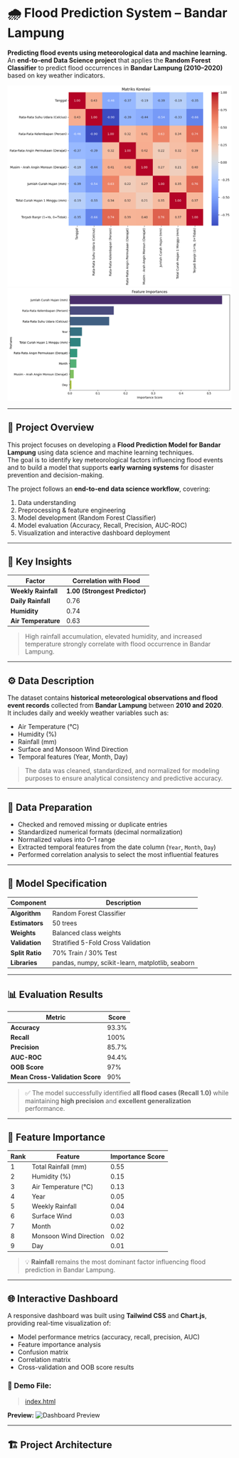 # 🌧️ Flood Prediction System – Bandar Lampung

**Predicting flood events using meteorological data and machine learning.**  
An **end-to-end Data Science project** that applies the **Random Forest Classifier** to predict flood occurrences in **Bandar Lampung (2010–2020)** based on key weather indicators.

![Correlation Matrix](img/correlation_matrix.png)
![Feature Importance](img/feature_importance.png)

---

## 📘 Project Overview

This project focuses on developing a **Flood Prediction Model for Bandar Lampung** using data science and machine learning techniques.  
The goal is to identify key meteorological factors influencing flood events and to build a model that supports **early warning systems** for disaster prevention and decision-making.

The project follows an **end-to-end data science workflow**, covering:
1. Data understanding  
2. Preprocessing & feature engineering  
3. Model development (Random Forest Classifier)  
4. Model evaluation (Accuracy, Recall, Precision, AUC-ROC)  
5. Visualization and interactive dashboard deployment

---

## 🧠 Key Insights

| Factor | Correlation with Flood |
|--------|------------------------|
| **Weekly Rainfall** | **1.00 (Strongest Predictor)** |
| **Daily Rainfall** | 0.76 |
| **Humidity** | 0.74 |
| **Air Temperature** | 0.63 |

> High rainfall accumulation, elevated humidity, and increased temperature strongly correlate with flood occurrence in Bandar Lampung.

---

## ⚙️ Data Description

The dataset contains **historical meteorological observations and flood event records** collected from **Bandar Lampung** between **2010 and 2020**.  
It includes daily and weekly weather variables such as:
- Air Temperature (°C)  
- Humidity (%)  
- Rainfall (mm)  
- Surface and Monsoon Wind Direction  
- Temporal features (Year, Month, Day)

> The data was cleaned, standardized, and normalized for modeling purposes to ensure analytical consistency and predictive accuracy.

---

## 🧼 Data Preparation

- Checked and removed missing or duplicate entries  
- Standardized numerical formats (decimal normalization)  
- Normalized values into 0–1 range  
- Extracted temporal features from the date column (`Year`, `Month`, `Day`)  
- Performed correlation analysis to select the most influential features  

---

## 🤖 Model Specification

| Component | Description |
|------------|-------------|
| **Algorithm** | Random Forest Classifier |
| **Estimators** | 50 trees |
| **Weights** | Balanced class weights |
| **Validation** | Stratified 5-Fold Cross Validation |
| **Split Ratio** | 70% Train / 30% Test |
| **Libraries** | pandas, numpy, scikit-learn, matplotlib, seaborn |

---

## 📊 Evaluation Results

| Metric | Score |
|--------|--------|
| **Accuracy** | 93.3% |
| **Recall** | 100% |
| **Precision** | 85.7% |
| **AUC-ROC** | 94.4% |
| **OOB Score** | 97% |
| **Mean Cross-Validation Score** | 90% |

> ✅ The model successfully identified **all flood cases (Recall 1.0)** while maintaining **high precision** and **excellent generalization** performance.

---

## 🧩 Feature Importance

| Rank | Feature | Importance Score |
|------|----------|------------------|
| 1 | Total Rainfall (mm) | 0.55 |
| 2 | Humidity (%) | 0.15 |
| 3 | Air Temperature (°C) | 0.13 |
| 4 | Year | 0.05 |
| 5 | Weekly Rainfall | 0.04 |
| 6 | Surface Wind | 0.03 |
| 7 | Month | 0.02 |
| 8 | Monsoon Wind Direction | 0.02 |
| 9 | Day | 0.01 |

> 💡 **Rainfall** remains the most dominant factor influencing flood prediction in Bandar Lampung.

---

## 🌐 Interactive Dashboard

A responsive dashboard was built using **Tailwind CSS** and **Chart.js**, providing real-time visualization of:
- Model performance metrics (accuracy, recall, precision, AUC)
- Feature importance analysis
- Confusion matrix
- Correlation matrix
- Cross-validation and OOB score results

### 🔗 Demo File:
> [index.html](./index.html)

**Preview:**
![Dashboard Preview](./preview-dashboard.png)

---

## 🏗️ Project Architecture

